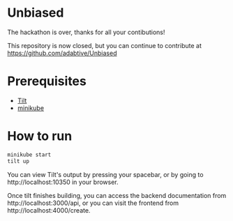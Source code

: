# Unbiased

The hackathon is over, thanks for all your contibutions!

This repository is now closed, but you can continue to contribute at https://github.com/adabtive/Unbiased


# Prerequisites
- [Tilt](https://tilt.dev/)
- [minikube](https://minikube.sigs.k8s.io/docs/start/)

# How to run
```bash
minikube start
tilt up
```

You can view Tilt's output by pressing your spacebar, or by going to http://localhost:10350 in your browser.

Once tilt finishes building, you can access the backend documentation from http://localhost:3000/api, or you can visit
the frontend from http://localhost:4000/create.


